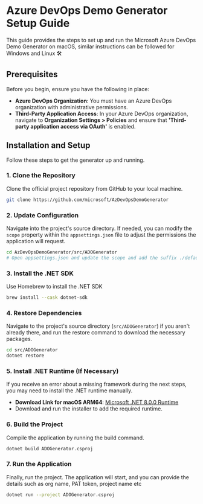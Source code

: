 # Azure DevOps Demo Generator Setup Guide



This guide provides the steps to set up and run the Microsoft Azure DevOps Demo Generator on macOS, similar instructions can be followed for Windows and Linux 🛠️

## Prerequisites

Before you begin, ensure you have the following in place:

* **Azure DevOps Organization**: You must have an Azure DevOps organization with administrative permissions.
* **Third-Party Application Access**: In your Azure DevOps organization, navigate to **Organization Settings > Policies** and ensure that **'Third-party application access via OAuth'** is enabled.

## Installation and Setup

Follow these steps to get the generator up and running.

### 1. Clone the Repository

Clone the official project repository from GitHub to your local machine.

```bash
git clone https://github.com/microsoft/AzDevOpsDemoGenerator
```

### 2. Update Configuration 

Navigate into the project's source directory. If needed, you can modify the `scope` property within the `appsettings.json` file to adjust the permissions the application will request.

```bash
cd AzDevOpsDemoGenerator/src/ADOGenerator
# Open appsettings.json and update the scope and add the suffix ./default at the end of subscription id
```

### 3. Install the .NET SDK

Use Homebrew to install the .NET SDK 

```bash
brew install --cask dotnet-sdk
```

### 4. Restore Dependencies

Navigate to the project's source directory (`src/ADOGenerator`) if you aren't already there, and run the restore command to download the necessary packages.

```bash
cd src/ADOGenerator
dotnet restore
```

### 5. Install .NET Runtime (If Necessary)

If you receive an error about a missing framework during the next steps, you may need to install the .NET runtime manually.

* **Download Link for macOS ARM64**: [Microsoft .NET 8.0.0 Runtime](https://dotnet.microsoft.com/en-us/download/dotnet/8.0)
* Download and run the installer to add the required runtime.

### 6. Build the Project

Compile the application by running the build command.

```bash
dotnet build ADOGenerator.csproj
```

### 7. Run the Application

Finally, run the project. The application will start, and you can provide the details such as org name, PAT token, project name etc

```bash
dotnet run --project ADOGenerator.csproj
```

